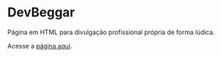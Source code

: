 # DevBeggar
Página em HTML para divulgação profissional própria de forma lúdica.

Acesse a [página aqui](https://pedrofrn.github.io/devbeggar/).
